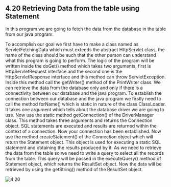 4.20 Retrieving Data from the table using Statement
---------------------------------------------------
In this program we are going to fetch the data from the database in the table from our java program.
 
To accomplish our goal we first have to make a class named as ServletFetchingData which must extends the abstract HttpServlet class, the name of the class should be such that the other person can understand what this program is going to perform. The logic of the program will be written inside the doGet() method which takes two arguments, first is HttpServletRequest interface and the second one is the HttpServletResponse interface and this method can throw ServletException.
Inside this method call the getWriter() method of the PrintWriter class. We can retrieve the data from the database only and only if there is a connectivity between our database and the java program. To establish the connection between our database and the java program we firstly need to call the method forName() which is static in nature of the class ClassLoader. It takes one argument which tells about the database driver  we are going to use. Now use the static method getConnection() of the DriverManager class. This method takes three arguments and returns the Connection object. SQL statements are executed and  results are returned within the context of a connection. Now your connection has been established. Now use the method createStatement() of the Connection object which will return the Statement object. This object is used for executing a static SQL statement and obtaining the results produced by it. As we need to retrieve the data from the table so we need to write a query to select all the records from the table. This query will be passed in the executeQuery() method of Statement object, which returns the ResultSet object. Now the data will be retrieved by using the getString() method of the ResultSet object.



![4 20](https://cloud.githubusercontent.com/assets/16942766/13903042/cd16463a-ee8e-11e5-8a52-addcb4552bd1.jpg)

